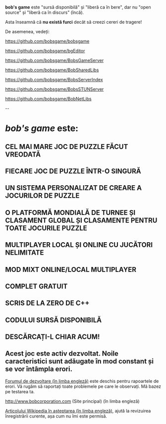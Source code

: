 **bob's game** este "sursă disponibilă" și "liberă ca în bere", dar nu "open source" și "liberă ca în discurs" (încă).

Asta înseamnă că **nu există furci** decât să creezi cereri de tragere!

De asemenea, vedeți:

https://github.com/bobsgame/bobsgame

https://github.com/bobsgame/bgEditor

https://github.com/bobsgame/BobsGameServer

https://github.com/bobsgame/BobSharedLibs

https://github.com/bobsgame/BobsServerIndex

https://github.com/bobsgame/BobsSTUNServer

https://github.com/bobsgame/BobNetLibs

--


# *bob's game* este:

## CEL MAI MARE JOC DE PUZZLE FĂCUT VREODATĂ

## FIECARE JOC DE PUZZLE ÎNTR-O SINGURĂ

## UN SISTEMA PERSONALIZAT DE CREARE A JOCURILOR DE PUZZLE

## O PLATFORMĂ MONDIALĂ DE TURNEE ȘI CLASAMENT GLOBAL ȘI CLASAMENTE PENTRU TOATE JOCURILE PUZZLE

## MULTIPLAYER LOCAL ȘI ONLINE CU JUCĂTORI NELIMITATE

## MOD MIXT ONLINE/LOCAL MULTIPLAYER

## COMPLET GRATUIT

## SCRIS DE LA ZERO DE C++

## CODULUI SURSĂ DISPONIBILĂ

## DESCĂRCAȚI-L CHIAR ACUM!

## Acest joc este activ dezvoltat. Noile caracteristici sunt adăugate în mod constant și se vor întâmpla erori.

[Forumul de dezvoltare (în limba engleză)](http://bobsgame.com/forum) este deschis pentru rapoartele de erori. Vă rugăm să raportați toate problemele pe care le observați. Mă bazez pe testarea ta.

http://www.bobcorporation.com (Site principal) (în limba engleză)

[Articolului Wikipedia în așteptarea (în limba engleză)](https://en.wikipedia.org/w/index.php?title=Bob%27s_Game&oldid=713042467), ajută la revizuirea înregistrării curente, așa cum nu îmi este permisă.
